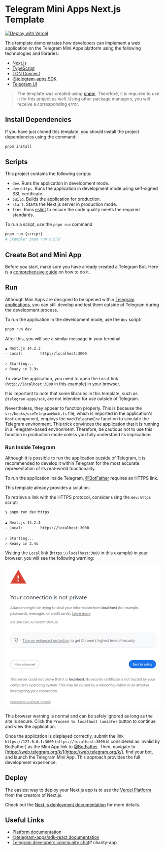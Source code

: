 # Telegram Mini Apps Next.js Template
[![Deploy with Vercel](https://vercel.com/button)](https://vercel.com/new/clone?repository-url=https%3A%2F%2Fgithub.com%2FPonomareVlad%2FTeleVercelBot&env=TELEGRAM_BOT_TOKEN&envDescription=Telegram%20Bot%20Token%20from%20%40BotFather&project-name=telegram-bot&repo-name=telegram-bot)

This template demonstrates how developers can implement a web application on the
Telegram Mini Apps platform using the following technologies and libraries:

- [Next.js](https://nextjs.org/)
- [TypeScript](https://www.typescriptlang.org/)
- [TON Connect](https://docs.ton.org/develop/dapps/ton-connect/overview)
- [@telegram-apps SDK](https://docs.telegram-mini-apps.com/packages/telegram-apps-sdk/2-x)
- [Telegram UI](https://github.com/Telegram-Mini-Apps/TelegramUI)

> The template was created using [pnpm](https://pnpm.io/). Therefore, it is
> required to use it for this project as well. Using other package managers, you
> will receive a corresponding error.

## Install Dependencies

If you have just cloned this template, you should install the project
dependencies using the command:

```Bash
pnpm install
```

## Scripts

This project contains the following scripts:

- `dev`. Runs the application in development mode.
- `dev:https`. Runs the application in development mode using self-signed SSL
  certificate.
- `build`. Builds the application for production.
- `start`. Starts the Next.js server in production mode.
- `lint`. Runs [eslint](https://eslint.org/) to ensure the code quality meets
  the required
  standards.

To run a script, use the `pnpm run` command:

```Bash
pnpm run {script}
# Example: pnpm run build
```

## Create Bot and Mini App

Before you start, make sure you have already created a Telegram Bot. Here is
a [comprehensive guide](https://docs.telegram-mini-apps.com/platform/creating-new-app)
on how to do it.

## Run

Although Mini Apps are designed to be opened
within [Telegram applications](https://docs.telegram-mini-apps.com/platform/about#supported-applications),
you can still develop and test them outside of Telegram during the development
process.

To run the application in the development mode, use the `dev` script:

```bash
pnpm run dev
```

After this, you will see a similar message in your terminal:

```bash
▲ Next.js 14.2.3
- Local:        http://localhost:3000

✓ Starting...
✓ Ready in 2.9s
```

To view the application, you need to open the `Local`
link (`http://localhost:3000` in this example) in your browser.

It is important to note that some libraries in this template, such as
`@telegram-apps/sdk`, are not intended for use outside of Telegram.

Nevertheless, they appear to function properly. This is because the
`src/hooks/useTelegramMock.ts` file, which is imported in the application's
`Root` component, employs the `mockTelegramEnv` function to simulate the
Telegram environment. This trick convinces the application that it is
running in a Telegram-based environment. Therefore, be cautious not to use this
function in production mode unless you fully understand its implications.

### Run Inside Telegram

Although it is possible to run the application outside of Telegram, it is
recommended to develop it within Telegram for the most accurate representation
of its real-world functionality.

To run the application inside Telegram, [@BotFather](https://t.me/botfather)
requires an HTTPS link.

This template already provides a solution.

To retrieve a link with the HTTPS protocol, consider using the `dev:https`
script:

```bash
$ pnpm run dev:https

▲ Next.js 14.2.3
- Local:        https://localhost:3000

✓ Starting...
✓ Ready in 2.4s
```

Visiting the `Local` link (`https://localhost:3000` in this example) in your
browser, you will see the following warning:

![SSL Warning](assets/ssl-warning.png)

This browser warning is normal and can be safely ignored as long as the site is
secure. Click the `Proceed to localhost (unsafe)` button to continue and view
the application.

Once the application is displayed correctly, submit the
link `https://127.0.0.1:3000` (`https://localhost:3000` is considered as invalid
by BotFather) as the Mini App link to [@BotFather](https://t.me/botfather).
Then, navigate to [https://web.telegram.org/k/](https://web.telegram.org/k/),
find your bot, and launch the Telegram Mini App. This approach provides the full
development experience.

## Deploy

The easiest way to deploy your Next.js app is to use
the [Vercel Platform](https://vercel.com/new?utm_medium=default-template&filter=next.js&utm_source=create-next-app&utm_campaign=create-next-app-readme)
from the creators of Next.js.

Check out
the [Next.js deployment documentation](https://nextjs.org/docs/deployment) for
more details.

## Useful Links

- [Platform documentation](https://docs.telegram-mini-apps.com/)
- [@telegram-apps/sdk-react documentation](https://docs.telegram-mini-apps.com/packages/telegram-apps-sdk-react)
- [Telegram developers community chat](https://t.me/devs)# charity-app

